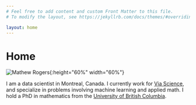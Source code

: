 ```yaml
---
# Feel free to add content and custom Front Matter to this file.
# To modify the layout, see https://jekyllrb.com/docs/themes/#overriding-theme-defaults

layout: home
---
```

Home
====

![`Mathew Rogers`](./images/mathew_rogers.png){:height="60%" width="60%"}

I am a data scientist in Montreal, Canada. I currently work for [Via Science](https://www.solvewithvia.com/), and specialize in problems involving machine learning and applied math. I hold a PhD in mathematics from the [University of British Columbia](https://www.math.ubc.ca/).
